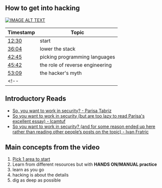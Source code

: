 ## How to get into hacking

[![IMAGE ALT TEXT](http://img.youtube.com/vi/9I5RAWGWj7I/0.jpg)](https://youtu.be/9I5RAWGWj7I?t=748 "How to get into hacking")

| Timestamp | Topic |
| --------------- | ----- |
| [12:30](https://youtu.be/9I5RAWGWj7I?t=750) | start |
| [36:04](https://youtu.be/9I5RAWGWj7I?t=2164) | lower the stack |
| [42:45](https://youtu.be/9I5RAWGWj7I?t=2565) | picking programming languages |
| [45:42](https://youtu.be/9I5RAWGWj7I?t=2742) | the role of reverse engineering |
| [53:09](https://youtu.be/9I5RAWGWj7I?t=3189) | the hacker's myth |
<!-- | [](https://youtu.be/9I5RAWGWj7I?t=) |  | -->


## Introductory Reads
- [So, you want to work in security? - Parisa Tabriz](https://www.freecodecamp.org/news/so-you-want-to-work-in-security-bc6c10157d23/)
- [So you want to work in security (but are too lazy to read Parisa's excellent essay) - lcamtuf](https://lcamtuf.blogspot.com/2016/08/so-you-want-to-work-in-security-but-are.html)
- [So you want to work in security? (and for some reason ended up here rather than reading other people’s posts on the topic) - Ivan Fratric](http://ifsec.blogspot.com/2018/02/so-you-want-to-work-in-security-and-for.html)

## Main concepts from the video
1. [Pick 1 area to start](pages/areas.md)
2. Learn from different resources but with **HANDS ON/MANUAL practice**
3. learn as you go
4. hacking is about the details
5. dig as deep as possible
